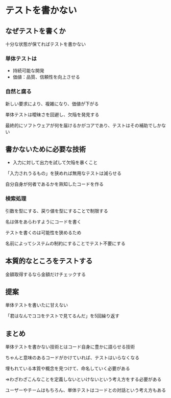 # テストを書かない

## なぜテストを書くか

十分な状態が保てればテストを書かない

### 単体テストは

- 持続可能な開発
- 価値：品質、信頼性を向上させる

### 自然と腐る

新しい要求により、複雑になり、価値が下がる

単体テストは曖昧さを回避し、欠陥を発見する

最終的にソフトウェアが何を届けるかがコアであり、テストはその補助でしかない

## 書かないために必要な技術

- 入力に対して出力を試して欠陥を暴くこと

「入力されうるもの」を狭めれば無用なテストは減らせる

自分自身が何者であるかを熟知したコードを作る

### 検索処理

引数を型にする、戻り値を型にすることで制限する

名は体をあらわすようにコードを書く

テストを書くのは可能性を狭めるため

名前によってシステムの制約にすることでテスト不要にする

## 本質的なところをテストする

金額取得するなら金額だけチェックする

## 提案

単体テストを書いたに甘えない

「君はなんでココをテストで見てるんだ」を5回繰り返す

## まとめ

単体テストを書かない技術とはコード自身に豊かに語らせる技術

ちゃんと意味のあるコードがかけていれば、テストはいらなくなる

埋もれている本質や概念を見つけて、命名していく必要がある

=>わざわざこんなことを定義しないといけないという考え方をする必要がある

ユーザーやチームはもちろん、単体テストはコードとの対話という考え方もある
